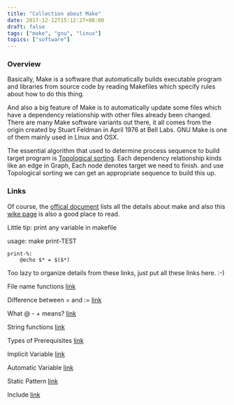 ```yaml
---
title: "Collection about Make"
date: 2017-12-12T15:12:27+08:00
draft: false
tags: ["make", "gnu", "linux"]
topics: ["software"]
---
```


### Overview
Basically, Make is a software that automatically builds executable program and libraries from source code by reading Makefiles which specify rules about how to do this thing.

And also a big feature of Make is to automatically update some files which have a dependency relationship with other files already been changed. There are many Make software variants out there, it all comes from the origin created by Stuart Feldman in April 1976 at Bell Labs. GNU Make is one of them mainly used in Linux and OSX.

The essential algorithm that used to determine process sequence to build target program is [Topological sorting](https://en.wikipedia.org/wiki/Topological_sorting). Each dependency relationship kinds like an edge in Graph, Each node denotes target we need to finish. and use Topological sorting we can get an appropriate sequence to build this up.

### Links 
Of course, the [offical document](https://www.gnu.org/software/make/manual/make.html) lists all the details about make and also this [wike page](https://en.wikipedia.org/wiki/Make_(software)) is also a good place to read.

Little tip: print any variable in makefile

usage: make print-TEST
```
print-%:
	@echo $* = $($*)
```

Too lazy to organize details from these links, just put all these links here. :-)

File name functions
[link](https://www.gnu.org/software/make/manual/html_node/File-Name-Functions.html)

Difference between = and :=
[link](https://www.gnu.org/software/make/manual/html_node/Flavors.html#Flavors)

What @ - + means? [link](https://stackoverflow.com/questions/3477292/what-do-and-do-as-prefixes-to-recipe-lines-in-make)

String functions [link](https://www.gnu.org/software/make/manual/html_node/Text-Functions.html)

Types of Prerequisites [link](https://www.gnu.org/software/make/manual/make.html#Prerequisite-Types)

Implicit Variable [link](https://www.gnu.org/software/make/manual/html_node/Implicit-Variables.html)

Automatic Variable [link](https://www.gnu.org/software/make/manual/html_node/Automatic-Variables.html)

Static Pattern [link](https://www.gnu.org/software/make/manual/make.html#Static-Pattern)

Include [link](https://www.gnu.org/software/make/manual/html_node/Include.html)

